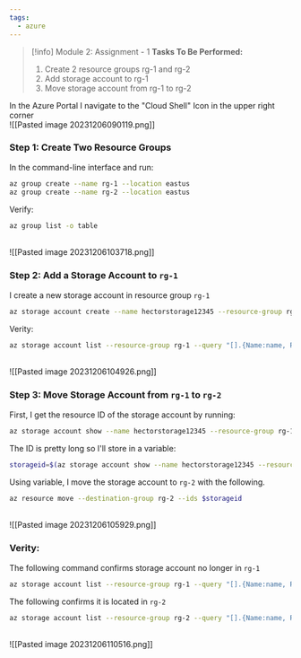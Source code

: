 ```yaml
---
tags:
  - azure
---
```

> [!info] Module 2: Assignment - 1
> **Tasks To Be Performed:**
> 1. Create 2 resource groups rg-1 and rg-2 
> 2. Add storage account to rg-1 
> 3. Move storage account from rg-1 to rg-2 



In the Azure Portal I navigate to the "Cloud Shell"  Icon in the upper right corner
<br>![[Pasted image 20231206090119.png]]

### Step 1: Create Two Resource Groups

In the command-line interface and run:
```bash
az group create --name rg-1 --location eastus
az group create --name rg-2 --location eastus
```

Verify:
```bash
az group list -o table
```
<br>![[Pasted image 20231206103718.png]]

### Step 2: Add a Storage Account to `rg-1`

I create a new storage account in resource group `rg-1`
```bash
az storage account create --name hectorstorage12345 --resource-group rg-1 --location eastus --sku Standard_LRS
```

Verity:
```bash
az storage account list --resource-group rg-1 --query "[].{Name:name, ResourceGroup:resourceGroup}" -o table
```
<br>![[Pasted image 20231206104926.png]]

### Step 3: Move Storage Account from `rg-1` to `rg-2`

First, I get the resource ID of the storage account by running:
```bash
az storage account show --name hectorstorage12345 --resource-group rg-1 --query id --output tsv
```

The ID is pretty long so I'll store in a variable:
```bash
storageid=$(az storage account show --name hectorstorage12345 --resource-group rg-1 --query id --output tsv)
```

Using variable, I move the storage account to `rg-2` with the following.
```bash
az resource move --destination-group rg-2 --ids $storageid
```

<br>![[Pasted image 20231206105929.png]]

### Verity:
The following command confirms storage account no longer in `rg-1`
```bash
az storage account list --resource-group rg-1 --query "[].{Name:name, ResourceGroup:resourceGroup}" -o table
```
The following confirms it is located in `rg-2`
```bash
az storage account list --resource-group rg-2 --query "[].{Name:name, ResourceGroup:resourceGroup}" -o table
```
<br>![[Pasted image 20231206110516.png]]